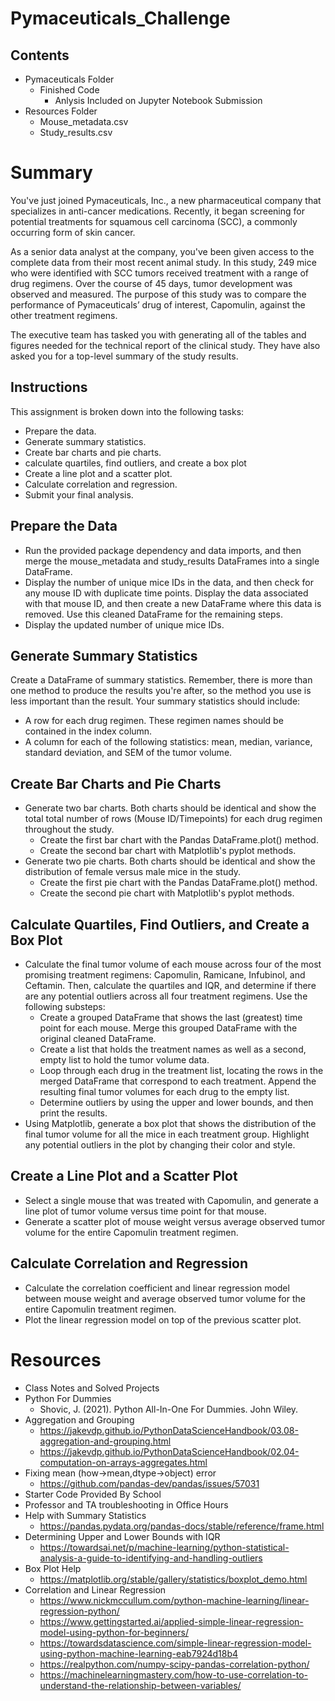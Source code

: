 # Pymaceuticals_Challenge

## Contents
* Pymaceuticals Folder
  * Finished Code
    * Anlysis Included on Jupyter Notebook Submission
* Resources Folder
  * Mouse_metadata.csv
  * Study_results.csv

# Summary
You've just joined Pymaceuticals, Inc., a new pharmaceutical company that specializes in anti-cancer medications. Recently, it began screening for potential treatments for squamous cell carcinoma (SCC), a commonly occurring form of skin cancer.

As a senior data analyst at the company, you've been given access to the complete data from their most recent animal study. In this study, 249 mice who were identified with SCC tumors received treatment with a range of drug regimens. Over the course of 45 days, tumor development was observed and measured. The purpose of this study was to compare the performance of Pymaceuticals’ drug of interest, Capomulin, against the other treatment regimens.

The executive team has tasked you with generating all of the tables and figures needed for the technical report of the clinical study. They have also asked you for a top-level summary of the study results.

## Instructions
This assignment is broken down into the following tasks:
* Prepare the data.
* Generate summary statistics.
* Create bar charts and pie charts.
* calculate quartiles, find outliers, and create a box plot
* Create a line plot and a scatter plot.
* Calculate correlation and regression.
* Submit your final analysis.

## Prepare the Data
* Run the provided package dependency and data imports, and then merge the mouse_metadata and study_results DataFrames into a single DataFrame.
* Display the number of unique mice IDs in the data, and then check for any mouse ID with duplicate time points. Display the data associated with that mouse ID, and then create a new DataFrame where this data is removed. Use this cleaned DataFrame for the remaining steps.
* Display the updated number of unique mice IDs.

## Generate Summary Statistics
Create a DataFrame of summary statistics. Remember, there is more than one method to produce the results you're after, so the method you use is less important than the result.
Your summary statistics should include:
* A row for each drug regimen. These regimen names should be contained in the index column.
* A column for each of the following statistics: mean, median, variance, standard deviation, and SEM of the tumor volume.

## Create Bar Charts and Pie Charts
* Generate two bar charts. Both charts should be identical and show the total total number of rows (Mouse ID/Timepoints) for each drug regimen throughout the study.
  * Create the first bar chart with the Pandas DataFrame.plot() method.
  * Create the second bar chart with Matplotlib's pyplot methods.
* Generate two pie charts. Both charts should be identical and show the distribution of female versus male mice in the study.
  * Create the first pie chart with the Pandas DataFrame.plot() method.
  * Create the second pie chart with Matplotlib's pyplot methods.

## Calculate Quartiles, Find Outliers, and Create a Box Plot
* Calculate the final tumor volume of each mouse across four of the most promising treatment regimens: Capomulin, Ramicane, Infubinol, and Ceftamin. Then, calculate the quartiles and IQR, and determine if there are any potential outliers across all four treatment regimens. Use the following substeps:
  * Create a grouped DataFrame that shows the last (greatest) time point for each mouse. Merge this grouped DataFrame with the original cleaned DataFrame.
  * Create a list that holds the treatment names as well as a second, empty list to hold the tumor volume data.
  * Loop through each drug in the treatment list, locating the rows in the merged DataFrame that correspond to each treatment. Append the resulting final tumor volumes for each drug to the empty list.
  * Determine outliers by using the upper and lower bounds, and then print the results.
* Using Matplotlib, generate a box plot that shows the distribution of the final tumor volume for all the mice in each treatment group. Highlight any potential outliers in the plot by changing their color and style.

## Create a Line Plot and a Scatter Plot
* Select a single mouse that was treated with Capomulin, and generate a line plot of tumor volume versus time point for that mouse.
* Generate a scatter plot of mouse weight versus average observed tumor volume for the entire Capomulin treatment regimen.

## Calculate Correlation and Regression
* Calculate the correlation coefficient and linear regression model between mouse weight and average observed tumor volume for the entire Capomulin treatment regimen.
* Plot the linear regression model on top of the previous scatter plot.

# Resources
* Class Notes and Solved Projects
* Python For Dummies
  * Shovic, J. (2021). Python All-In-One For Dummies. John Wiley.
* Aggregation and Grouping
  * https://jakevdp.github.io/PythonDataScienceHandbook/03.08-aggregation-and-grouping.html
  * https://jakevdp.github.io/PythonDataScienceHandbook/02.04-computation-on-arrays-aggregates.html
* Fixing mean (how->mean,dtype->object) error
  * https://github.com/pandas-dev/pandas/issues/57031
* Starter Code Provided By School
* Professor and TA troubleshooting in Office Hours
* Help with Summary Statistics
  * https://pandas.pydata.org/pandas-docs/stable/reference/frame.html
* Determining Upper and Lower Bounds with IQR
  * https://towardsai.net/p/machine-learning/python-statistical-analysis-a-guide-to-identifying-and-handling-outliers
* Box Plot Help
  * https://matplotlib.org/stable/gallery/statistics/boxplot_demo.html
* Correlation and Linear Regression
  * https://www.nickmccullum.com/python-machine-learning/linear-regression-python/
  * https://www.gettingstarted.ai/applied-simple-linear-regression-model-using-python-for-beginners/
  * https://towardsdatascience.com/simple-linear-regression-model-using-python-machine-learning-eab7924d18b4
  * https://realpython.com/numpy-scipy-pandas-correlation-python/
  * https://machinelearningmastery.com/how-to-use-correlation-to-understand-the-relationship-between-variables/
